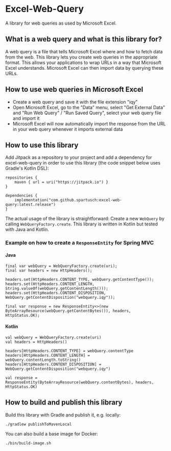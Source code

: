 # Excel-Web-Query

A library for web queries as used by Microsoft Excel. 

## What is a web query and what is this library for?

A web query is a file that tells Microsoft Excel where and how to fetch data from the web.
This library lets you create web queries in the appropriate format. This allows your applications
to wrap URLs in a way that Microsoft Excel understands. Microsoft Excel can then import data by querying
these URLs.

## How to use web queries in Microsoft Excel

- Create a web query and save it with the file extension "iqy"
- Open Microsoft Excel, go to the "Data" menu, select "Get External Data" and
  "Run Web Query" / "Run Saved Query", select your web query file and import it
- Microsoft Excel will now automatically import the response from the URL in your web
  query whenever it imports external data

## How to use this library

Add Jitpack as a repository to your project and add a dependency for excel-web-query in order to
use this library (the code snippet below uses Gradle's Kotlin DSL):
```
repositories {
    maven { url = uri("https://jitpack.io") }
}

dependencies {
    implementation("com.github.spartusch:excel-web-query:latest.release")
}
```

The actual usage of the library is straightforward:
Create a new `WebQuery` by calling `WebQueryFactory.create`.
This library is written in Kotlin but tested with Java and Kotlin.

### Example on how to create a `ResponseEntity` for Spring MVC

#### Java
```
final var webQuery = WebQueryFactory.create(uri);
final var headers = new HttpHeaders();

headers.set(HttpHeaders.CONTENT_TYPE, webQuery.getContentType());
headers.set(HttpHeaders.CONTENT_LENGTH, String.valueOf(webQuery.getContentLength()));
headers.set(HttpHeaders.CONTENT_DISPOSITION, WebQuery.getContentDisposition("webquery.iqy"));

final var response = new ResponseEntity<>(new ByteArrayResource(webQuery.getContentBytes()), headers, HttpStatus.OK);
```

#### Kotlin
```
val webQuery = WebQueryFactory.create(uri)
val headers = HttpHeaders()

headers[HttpHeaders.CONTENT_TYPE] = webQuery.contentType
headers[HttpHeaders.CONTENT_LENGTH] = webQuery.contentLength.toString()
headers[HttpHeaders.CONTENT_DISPOSITION] = WebQuery.getContentDisposition("webquery.iqy")

val response = ResponseEntity(ByteArrayResource(webQuery.contentBytes), headers, HttpStatus.OK)
```

## How to build and publish this library

Build this library with Gradle and publish it, e.g. locally:
```
./gradlew publishToMavenLocal
```

You can also build a base image for Docker:
```
./bin/build-image.sh
```
